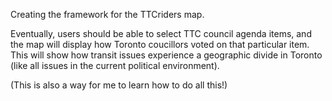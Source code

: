 Creating the framework for the TTCriders map. 

Eventually, users should be able to select TTC council agenda items, and the map will display how Toronto coucillors voted on that particular item. This will show how transit issues experience a geographic divide in Toronto (like all issues in the current political environment).

(This is also a way for me to learn how to do all this!)
